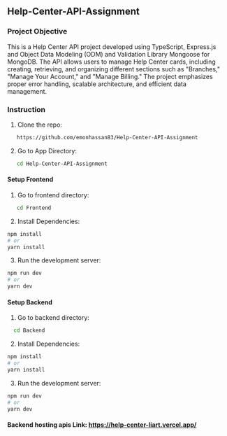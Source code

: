 ## Help-Center-API-Assignment
### Project Objective

This is a Help Center API project developed using TypeScript, Express.js and Object Data Modeling (ODM) and Validation Library Mongoose for MongoDB. The API allows users to manage Help Center cards, including creating, retrieving, and organizing different sections such as "Branches," "Manage Your Account," and "Manage Billing." The project emphasizes proper error handling, scalable architecture, and efficient data management.

### Instruction
1. Clone the repo: 
```bash
   https://github.com/emonhassan83/Help-Center-API-Assignment
   ```
2. Go to App Directory:
```bash
   cd Help-Center-API-Assignment
   ```

#### Setup Frontend
1. Go to frontend directory:
```bash
   cd Frontend
   ```

2. Install Dependencies:

```bash
npm install
# or
yarn install
```

3. Run the development server:

```bash
npm run dev
# or
yarn dev
```

#### Setup Backend

1. Go to backend directory:

 ```bash
   cd Backend
   ```

2. Install Dependencies:

```bash
npm install
# or
yarn install
```

3. Run the development server:

```bash
npm run dev
# or
yarn dev
```

#### Backend hosting apis Link: https://help-center-liart.vercel.app/